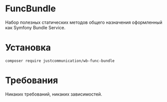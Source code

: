 # FuncBundle
Набор полезных статических методов общего назначения оформленный как Symfony Bundle Service.

# Установка 
`composer require justcommunication/wb-func-bundle`

# Требования
Никаких требований, никаких зависимостей.
